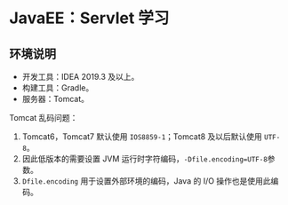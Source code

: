 # JavaEE：Servlet 学习

## 环境说明

- 开发工具：IDEA 2019.3 及以上。
- 构建工具：Gradle。
- 服务器：Tomcat。

Tomcat 乱码问题：

1. Tomcat6，Tomcat7 默认使用 `IOS8859-1`；Tomcat8 及以后默认使用 `UTF-8`。
2. 因此低版本的需要设置 JVM 运行时字符编码，`-Dfile.encoding=UTF-8`参数。
3. `Dfile.encoding` 用于设置外部环境的编码，Java 的 I/O 操作也是使用此编码。


